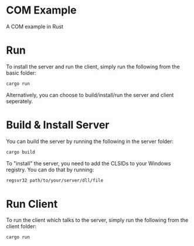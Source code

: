 # COM Example

A COM example in Rust

# Run

To install the server and run the client, simply run the following from the basic folder:

```bash
cargo run
```

Alternatively, you can choose to build/install/run the server and client seperately.

# Build & Install Server

You can build the server by running the following in the server folder:

```bash
cargo build
```

To "install" the server, you need to add the CLSIDs to your Windows registry. You can do that by running:

```bash
regsvr32 path/to/your/server/dll/file
```

# Run Client

To run the client which talks to the server, simply run the following from the client folder:

```bash
cargo run 
```